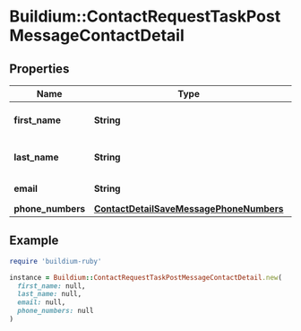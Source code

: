 # Buildium::ContactRequestTaskPostMessageContactDetail

## Properties

| Name | Type | Description | Notes |
| ---- | ---- | ----------- | ----- |
| **first_name** | **String** | First name of the contact. |  |
| **last_name** | **String** | Last name of the contact. | [optional] |
| **email** | **String** | Email of the contact. | [optional] |
| **phone_numbers** | [**ContactDetailSaveMessagePhoneNumbers**](ContactDetailSaveMessagePhoneNumbers.md) |  | [optional] |

## Example

```ruby
require 'buildium-ruby'

instance = Buildium::ContactRequestTaskPostMessageContactDetail.new(
  first_name: null,
  last_name: null,
  email: null,
  phone_numbers: null
)
```

